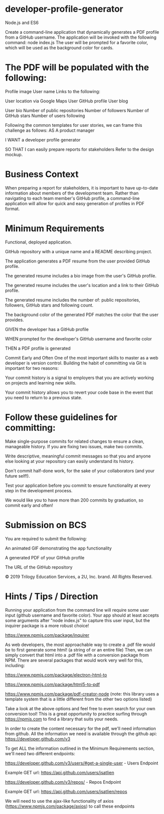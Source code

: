 # developer-profile-generator

Node.js and ES6

Create a command-line application that dynamically generates a PDF profile from a GitHub username. The application will be invoked with the following command:
node index.js
The user will be prompted for a favorite color, which will be used as the background color for cards.
# The PDF will be populated with the following:

Profile image
User name
Links to the following:

User location via Google Maps
User GitHub profile
User blog

User bio
Number of public repositories
Number of followers
Number of GitHub stars
Number of users following

Following the common templates for user stories, we can frame this challenge as follows:
AS A product manager

I WANT a developer profile generator

SO THAT I can easily prepare reports for stakeholders
Refer to the design mockup.

#  Business Context
When preparing a report for stakeholders, it is important to have up-to-date information about members of the development team. Rather than navigating to each team member's GitHub profile, a command-line application will allow for quick and easy generation of profiles in PDF format.

#  Minimum Requirements

Functional, deployed application.

GitHub repository with a unique name and a README describing project.

The application generates a PDF resume from the user provided GitHub profile.

The generated resume includes a bio image from the user's GitHub profile.

The generated resume includes the user's location and a link to their GitHub profile.

The generated resume includes the number of: public repositories, followers, GitHub stars and following count.

The background color of the generated PDF matches the color that the user provides.

GIVEN the developer has a GitHub profile

WHEN prompted for the developer's GitHub username and favorite color

THEN a PDF profile is generated

Commit Early and Often
One of the most important skills to master as a web developer is version control. Building the habit of committing via Git is important for two reasons:

Your commit history is a signal to employers that you are actively working on projects and learning new skills.

Your commit history allows you to revert your code base in the event that you need to return to a previous state.

# Follow these guidelines for committing:

Make single-purpose commits for related changes to ensure a clean, manageable history. If you are fixing two issues, make two commits.

Write descriptive, meaningful commit messages so that you and anyone else looking at your repository can easily understand its history.

Don't commit half-done work, for the sake of your collaborators (and your future self!).

Test your application before you commit to ensure functionality at every step in the development process.

We would like you to have more than 200 commits by graduation, so commit early and often!

# Submission on BCS
You are required to submit the following:

An animated GIF demonstrating the app functionality

A generated PDF of your GitHub profile

The URL of the GitHub repository

© 2019 Trilogy Education Services, a 2U, Inc. brand. All Rights Reserved.

# Hints / Tips / Direction

Running your application from the command line will require some user input (github username and favorite color). Your app should at least accepts some arguments after "node index.js" to capture this user input, but the inquirer package is a more robust choice!

https://www.npmjs.com/package/inquirer 

As web developers, the most approachable way to create a .pdf file would be to first generate some html! (a string of or an entire file) Then, we can simply convert that html into a .pdf file with a conversion package from NPM. There are several packages that would work very well for this, including:

https://www.npmjs.com/package/electron-html-to 

https://www.npmjs.com/package/html5-to-pdf 

https://www.npmjs.com/package/pdf-creator-node (note: this library uses a template system that is a little different from the other two options listed)

Take a look at the above options and feel free to even search for your own conversion tool! This is a great opportunity to practice surfing through https://npmjs.com to find a library that suits your needs.

In order to create the content necessary for the pdf, we'll need information from github. All the information we need is available through the github api: https://developer.github.com/v3

To get ALL the information outlined in the Minimum Requirements section, we'll need two different endpoints:

https://developer.github.com/v3/users/#get-a-single-user - Users Endpoint

Example GET url: https://api.github.com/users/jsatlien

https://developer.github.com/v3/repos/ - Repos Endpoint

Example GET url: https://api.github.com/users/jsatlien/repos

We will need to use the ajax-like functionality of axios (https://www.npmjs.com/package/axios) to call these endpoints
